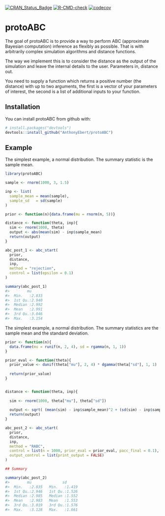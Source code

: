 
<!-- badges: start -->

[![CRAN_Status_Badge](http://www.r-pkg.org/badges/version/protoABC)](https://CRAN.R-project.org/package=protoABC)
[![R-CMD-check](https://github.com/AnthonyEbert/protoABC/workflows/R-CMD-check/badge.svg)](https://github.com/AnthonyEbert/protoABC/actions)
[![codecov](https://codecov.io/gh/AnthonyEbert/protoABC/branch/master/graph/badge.svg)](https://codecov.io/gh/AnthonyEbert/protoABC)
<!-- badges: end -->

<!-- README.md is generated from README.Rmd. Please edit that file -->

# protoABC

The goal of protoABC is to provide a way to perform ABC (approximate
Bayesian computation) inference as flexibly as possible. That is with
arbitrarily complex simulation algorithms and distance functions.

The way we implement this is to consider the distance as the output of
the simulation and leave the internal details to the user. Parameters
in, distance out.

You need to supply a function which returns a positive number (the
distance) with up to two arguments, the first is a vector of your
parameters of interest, the second is a list of additional inputs to
your function.

## Installation

You can install protoABC from github with:

``` r
# install.packages("devtools")
devtools::install_github("AnthonyEbert/protoABC")
```

## Example

The simplest example, a normal distribution. The summary statistic is
the sample mean.

``` r
library(protoABC)

sample <- rnorm(1000, 3, 1.5)

inp <- list(
  sample_mean = mean(sample), 
  sample_sd   = sd(sample)
)

prior <- function(n){data.frame(mu = rnorm(n, 5))}

distance <- function(theta, inp){
  sim <- rnorm(1000, theta)
  output <- abs(mean(sim) - inp$sample_mean)
  return(output)
}

abc_post_1 <- abc_start(
  prior,
  distance,
  inp,
  method = "rejection",
  control = list(epsilon = 0.1)
)

summary(abc_post_1)
#>        mu       
#>  Min.   :2.833  
#>  1st Qu.:2.940  
#>  Median :2.992  
#>  Mean   :2.991  
#>  3rd Qu.:3.046  
#>  Max.   :3.154
```

The simplest example, a normal distribution. The summary statistics are
the sample mean and the standard deviation.

``` r
prior <- function(n){
  data.frame(mu = runif(n, 2, 4), sd = rgamma(n, 1, 1))
}

prior_eval <- function(theta){
  prior_value <- dunif(theta["mu"], 2, 4) * dgamma(theta["sd"], 1, 1)
  
  return(prior_value)
}


distance <- function(theta, inp){
  
  sim <- rnorm(1000, theta["mu"], theta["sd"])
  
  output <- sqrt( (mean(sim) - inp$sample_mean)^2 + (sd(sim) - inp$sample_sd)^2)
  return(output)
}

abc_post_2 <- abc_start(
  prior,
  distance,
  inp,
  method = "RABC",
  control = list(n = 1000, prior_eval = prior_eval, pacc_final = 0.1), 
  output_control = list(print_output = FALSE)
)

## Summary

summary(abc_post_2)
#>        mu              sd       
#>  Min.   :2.835   Min.   :1.419  
#>  1st Qu.:2.946   1st Qu.:1.526  
#>  Median :2.985   Median :1.552  
#>  Mean   :2.983   Mean   :1.553  
#>  3rd Qu.:3.019   3rd Qu.:1.576  
#>  Max.   :3.128   Max.   :1.661
```
